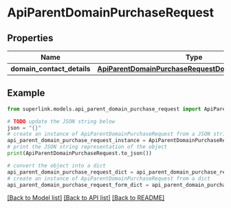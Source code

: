 # ApiParentDomainPurchaseRequest


## Properties

Name | Type | Description | Notes
------------ | ------------- | ------------- | -------------
**domain_contact_details** | [**ApiParentDomainPurchaseRequestDomainContactDetails**](ApiParentDomainPurchaseRequestDomainContactDetails.md) |  | [optional] 

## Example

```python
from superlink.models.api_parent_domain_purchase_request import ApiParentDomainPurchaseRequest

# TODO update the JSON string below
json = "{}"
# create an instance of ApiParentDomainPurchaseRequest from a JSON string
api_parent_domain_purchase_request_instance = ApiParentDomainPurchaseRequest.from_json(json)
# print the JSON string representation of the object
print(ApiParentDomainPurchaseRequest.to_json())

# convert the object into a dict
api_parent_domain_purchase_request_dict = api_parent_domain_purchase_request_instance.to_dict()
# create an instance of ApiParentDomainPurchaseRequest from a dict
api_parent_domain_purchase_request_form_dict = api_parent_domain_purchase_request.from_dict(api_parent_domain_purchase_request_dict)
```
[[Back to Model list]](../README.md#documentation-for-models) [[Back to API list]](../README.md#documentation-for-api-endpoints) [[Back to README]](../README.md)


